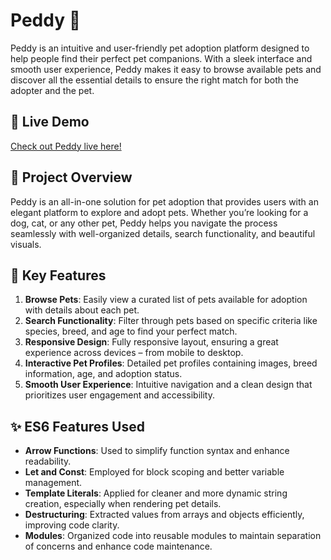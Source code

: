 # Peddy 🐾

Peddy is an intuitive and user-friendly pet adoption platform designed to help people find their perfect pet companions. With a sleek interface and smooth user experience, Peddy makes it easy to browse available pets and discover all the essential details to ensure the right match for both the adopter and the pet.

## 🚀 Live Demo
[Check out Peddy live here!](https://sumiyarahman.github.io/Peddy/)

## 📝 Project Overview
Peddy is an all-in-one solution for pet adoption that provides users with an elegant platform to explore and adopt pets. Whether you’re looking for a dog, cat, or any other pet, Peddy helps you navigate the process seamlessly with well-organized details, search functionality, and beautiful visuals.

## 🌟 Key Features
1. **Browse Pets**: Easily view a curated list of pets available for adoption with details about each pet.
2. **Search Functionality**: Filter through pets based on specific criteria like species, breed, and age to find your perfect match.
3. **Responsive Design**: Fully responsive layout, ensuring a great experience across devices – from mobile to desktop.
4. **Interactive Pet Profiles**: Detailed pet profiles containing images, breed information, age, and adoption status.
5. **Smooth User Experience**: Intuitive navigation and a clean design that prioritizes user engagement and accessibility.

## ✨ ES6 Features Used
- **Arrow Functions**: Used to simplify function syntax and enhance readability.
- **Let and Const**: Employed for block scoping and better variable management.
- **Template Literals**: Applied for cleaner and more dynamic string creation, especially when rendering pet details.
- **Destructuring**: Extracted values from arrays and objects efficiently, improving code clarity.
- **Modules**: Organized code into reusable modules to maintain separation of concerns and enhance code maintenance.